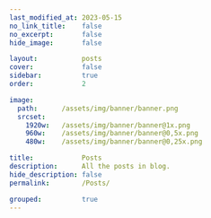 ```yaml
---
last_modified_at: 2023-05-15
no_link_title:    false 
no_excerpt:       false 
hide_image:       false

layout:           posts
cover:            false
sidebar:          true
order:            2

image:
  path:      /assets/img/banner/banner.png
  srcset:
    1920w:   /assets/img/banner/banner@1x.png
    960w:    /assets/img/banner/banner@0,5x.png
    480w:    /assets/img/banner/banner@0,25x.png

title:            Posts
description:      All the posts in blog.
hide_description: false
permalink:        /Posts/

grouped:          true
---
```

